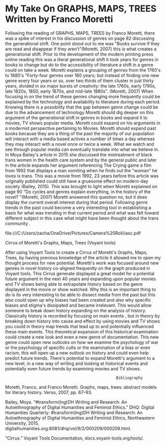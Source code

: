 # My Take On GRAPHS, MAPS, TREES Written by Franco Moretti 


Following the reading of GRAPHS, MAPS, TREES by Franco Moretti, there was a spike of interest in his discussion of genres on page 82 discussing the generational shift. One point stood out to me was "Books survive if they are read and disappear if they aren’t"(Moretti, 2007) this is what creates a generational shift. Prior to the development of the modern printing press online reading this was a literal generational shift it took years for genres in books to change but do to the accessibility of literature a shift in a genre could on take a week. Moretti explains a grouping of genres from the 1760's to 1880's "Forty-four genres over 160 years; but instead of finding one new genre every four years or so, over two thirds of them cluster in just thirty years, divided in six major bursts of creativity: the late 1760s, early 1790s, late 1820s, 1850, early 1870s, and mid-late 1880s". (Moretti, 2007) When focusing in on the trend of these genres changing more frequently could be explained by the technology and availability to literature during each period. Knowing there is a possibility that the gap between genre change could be due to the advancement of technology Moretti should dig deeper on this argument of the generational shift in genres in books and expand it to movies, TV shows popular media. Moretti could expand on his arguments in a modernist perspective pertaining to Movies. Moretti should expand past books because they are a thing of the past the majority of our population will interact with a media based actives a number of times a day whereas they may interact with a novel once or twice a week. What we watch and see through popular media can eventually translate into what we believe in. In Moya Bailey's article in 2015 she discussed the mistreatment of black trans women in the health care system and by the general public and later in the article expands her argument referencing The Crying game a film from 1992  that displays a man vomiting when he finds out the "woman" he loves is trans. This was a movie from 1992, 23 years before this article was originally published could still have a gruesome effect on modern-day society (Bailey, 2015). This was brought to light when Moretti explained on page 90 "Do cycles and genres explain everything, in the history of the novel? "(Moretti, 2007) Moretti answered this question no, but it does display the current overall interest during that period. Following genre trends in the past could become a very interesting tool in establishing a basis for what was trending in that current period and what was felt toward different subject in this case what  might have been thought about the trans community .  
 
file:///C:/Users/zacha/OneDrive/Pictures/Camera%20Roll/iasc.pdf

Cirrus of Moretti's Graphs, Maps, Trees (Voyant tools) 
 
 
After using Voyant Tools to create a Cirrus of Moretti's Graphs, Maps, Trees, by having previous knowledge of the article it allowed me to open my thought process for new potential.  Moretti's work was focused around new genres in novel history co-aligned frequently on the graph produced in Voyant tools. This Cirrus generate displayed  a great model for a potential future argument in the next 40 years and expanding upon popular movies and TV shows being able to extrapolate history based on the genre displayed in the movie or show watched. Why this is an important thing to do is its very interesting to be able to dissect media from the past but this also could open up why biases had been created and also why specific biases and stigma's dissipated and became irrelevant. This would allow someone to break down history expanding on the analysis of history. Classically history is recorded by focusing on main events , but in theory by breaking down history into cause and effect by using movies and TV shows you could in theory map trends that lead up to and potentially influenced these main events. This theoretical expansion of this historical examination could create a new look and even a new genre of documentation. This new genre could open new outlooks on how we examine the psychology of war or the psychology of specific cults or the examination of a bias or even racism, this will open up a new outlook on history and could even help predict future trends. There's potential to expand Moretti's argument to a new level, in a new way of writing and looking at historical events and potentially even future trends by examining movies and TV shows.  
 
 
 
 
 
                                                      Bibliography  
 
Moretti, Franco, and Franco Moretti. Graphs, maps, trees: abstract models for literary history. Verso, 2007, pp. 67–93. 
 
Bailey, Moya. “#transform(Ing)DH Writing and Research: An Autoethnography of Digital Humanities and Feminist Ethics.” DHQ: Digital Humanities Quarterly: #transform(Ing)DH Writing and Research: An Autoethnography of Digital Humanities and Feminist Ethics, Northeastern University, 2015, digitalhumanities.org:8081/dhq/vol/9/2/000209/000209.html.  
 
“Cirrus.” Voyant Tools Documentation, docs.voyant-tools.org/tools/.  
 

